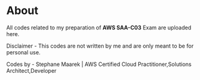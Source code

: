 # About
All codes related to my preparation of **AWS SAA-C03** Exam are uploaded here.

Disclaimer - This codes are not written by me and are only meant to be for personal use.

Codes by - Stephane Maarek | AWS Certified Cloud Practitioner,Solutions Architect,Developer
